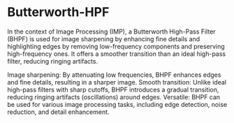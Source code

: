 # Butterworth-HPF

In the context of Image Processing (IMP), a Butterworth High-Pass Filter (BHPF) is used for image sharpening by enhancing fine details and highlighting edges by removing low-frequency components and preserving high-frequency ones. It offers a smoother transition than an ideal high-pass filter, reducing ringing artifacts. 

Image sharpening: By attenuating low frequencies, BHPF enhances edges and fine details, resulting in a sharper image.
Smooth transition: Unlike ideal high-pass filters with sharp cutoffs, BHPF introduces a gradual transition, reducing ringing artifacts (oscillations) around edges.
Versatile: BHPF can be used for various image processing tasks, including edge detection, noise reduction, and detail enhancement.
